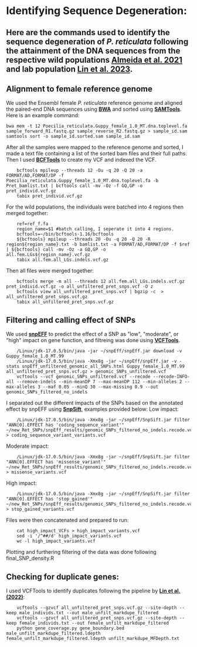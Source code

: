 # Identifying Sequence Degeneration:

Here are the commands used to identify the sequence degeneration of _P. reticulata_ following the attainment of the DNA sequences from the respective wild populations [Almeida et al. 2021](https://academic.oup.com/mbe/article/38/2/619/5918473) and lab population [Lin et al. 2023](https://genome.cshlp.org/content/33/8/1317.short). 
----------------------------------------------------------

## Alignment to female reference genome

We used the Ensembl female _P. reticulata_ reference genome and aligned the paired-end DNA sequences using **[BWA](https://bio-bwa.sourceforge.net/)** and sorted using **[SAMTools](https://github.com/samtools/samtools)**. Here is an example command:

    bwa mem -t 12 Poecilia_reticulata.Guppy_female_1.0_MT.dna.toplevel.fa sample_forward_R1.fastq.gz sample_reverse_R2.fastq.gz > sample_id.sam
    samtools sort -o sample_id.sorted.sam sample_id.sam

After all the samples were mapped to the reference genome and sorted, I made a text file containing a list of the sorted bam files and their full paths. Then I used **[BCFTools](https://samtools.github.io/bcftools/bcftools.html)** to create my VCF and indexed the VCF.

        bcftools mpileup --threads 12 -Ou -q 20 -Q 20 -a FORMAT/AD,FORMAT/DP -f Poecilia_reticulata.Guppy_female_1.0_MT.dna.toplevel.fa -b Pret_bamlist.txt | bcftools call -mv -Oz -f GQ,GP -o pret_individ.vcf.gz
        tabix pret_individ.vcf.gz	
        
        
For the wild populations, the individuals were batched into 4 regions then merged together:

        ref=ref_f.fa
        region_name=$1 #batch calling, I seperate it into 4 regions.
        bcftools=~/bin/bcftools-1.16/bcftools
        ${bcftools} mpileup --threads 20 -Ou -q 20 -Q 20 -R region${region_name}.txt -b bamlist.txt -a FORMAT/AD,FORMAT/DP -f $ref  | ${bcftools} call -mv -Oz -a GQ,GP -o all.fem.LGs${region_name}.vcf.gz
        tabix all.fem.all_LGs.indels.vcf.gz

Then all files were merged together:

        bcftools merge -m all --threads 12 all.fem.all_LGs.indels.vcf.gz pret_individ.vcf.gz -o all_unfiltered_pret_snps.vcf -O z
        bcftools view all_unfiltered_pret_snps.vcf | bgzip -c  > all_unfiltered_pret_snps.vcf.gz
        tabix all_unfiltered_pret_snps.vcf.gz		

## Filtering and calling effect of SNPs 

We used **[snpEFF](https://pcingola.github.io/SnpEff/)** to predict the effect of a SNP as "low", "moderate", or "high" impact on gene function, and filtreing was done using **[VCFTools](https://vcftools.sourceforge.net/)**. 

        /Linux/jdk-17.0.5/bin/java -jar ~/snpEff/snpEff.jar download -v Guppy_female_1.0_MT.99
        /Linux/jdk-17.0.5/bin/java -Xmx8g -jar ~/snpEff/snpEff.jar -v -stats snpEff_unfiltered_genomic_all_SNPs.html Guppy_female_1.0_MT.99 all_unfiltered_pret_snps.vcf.gz > genomic_SNPs_unfiltered.vcf
        vcftools --vcf genomic_SNPs_unfiltered.vcf --recode --recode-INFO-all --remove-indels --min-meanDP 7 --max-meanDP 112 --min-alleles 2 --max-alleles 3 --maf 0.05 --minQ 30 --max-missing 0.9 --out genomic_SNPs_filtered_no_indels
        
I separated out the different impacts of the SNPs based on the annotated effect by snpEFF using **[SnpSift](https://github.com/pcingola/SnpSift)**, examples provided below:
Low impact:

        /Linux/jdk-17.0.5/bin/java -Xmx8g -jar ~/snpEff/SnpSift.jar filter "ANN[0].EFFECT has 'coding_sequence_variant'" ~/new_Ret_SNPs/snpEff_results/genomic_SNPs_filtered_no_indels.recode.vcf > coding_sequence_variant_variants.vcf	

Moderate impact:

        /Linux/jdk-17.0.5/bin/java -Xmx8g -jar ~/snpEff/SnpSift.jar filter "ANN[0].EFFECT has 'missense_variant'" ~/new_Ret_SNPs/snpEff_results/genomic_SNPs_filtered_no_indels.recode.vcf > missense_variants.vcf

High impact:

        /Linux/jdk-17.0.5/bin/java -Xmx8g -jar ~/snpEff/SnpSift.jar filter "ANN[0].EFFECT has 'stop_gained'" ~/new_Ret_SNPs/snpEff_results/genomic_SNPs_filtered_no_indels.recode.vcf > stop_gained_variants.vcf


Files were then concatenated and prepared to run:

        cat high_impact_VCFs > high_impact_variants.vcf
        sed -i '/^##/d' high_impact_variants.vcf
        wc -l high_impact_variants.vcf

Plotting and furthering filtering of the data was done following final_SNP_density.R

## Checking for duplicate genes:

I used VCFTools to identify duplicates following the pipeline by **[Lin et al. (2022)](https://github.com/Lin-Yuying/GuppyGeneDuplication)**:

        vcftools --gzvcf all_unfiltered_pret_snps.vcf.gz --site-depth --keep male_individs.txt --out male_unfilt_markdupe_filtered	
        vcftools --gzvcf all_unfiltered_pret_snps.vcf.gz --site-depth --keep female_individs.txt --out female_unfilt_markdupe_filtered	
        python gene_coverage.py gene_boundary.bed male_unfilt_markdupe_filtered.ldepth female_unfilt_markdupe_filtered.ldepth unfilt_markdupe_MFDepth.txt			
        



